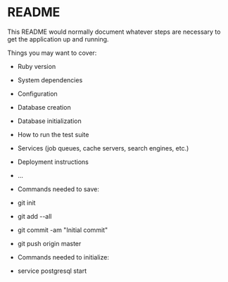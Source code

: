 # README

This README would normally document whatever steps are necessary to get the
application up and running.

Things you may want to cover:

* Ruby version

* System dependencies

* Configuration

* Database creation

* Database initialization

* How to run the test suite

* Services (job queues, cache servers, search engines, etc.)

* Deployment instructions

* ...

* Commands needed to save:
* git init
* git add --all
* git commit -am "Initial commit"
* git push origin master

* Commands needed to initialize:
* service postgresql start
